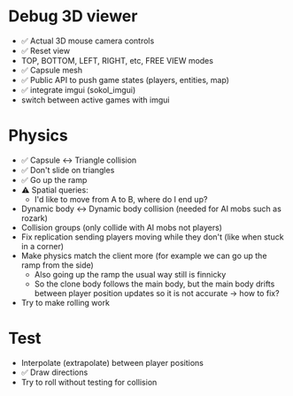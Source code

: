 # Debug 3D viewer
* ✅ Actual 3D mouse camera controls
* ✅ Reset view
* TOP, BOTTOM, LEFT, RIGHT, etc, FREE VIEW modes
* ✅ Capsule mesh
* ✅ Public API to push game states (players, entities, map)
* ✅ integrate imgui (sokol_imgui)
* switch between active games with imgui

# Physics
* ✅ Capsule <-> Triangle collision
* ✅ Don't slide on triangles
* ✅ Go up the ramp
* ⚠️ Spatial queries:
    - I'd like to move from A to B, where do I end up?
* Dynamic body <-> Dynamic body collision (needed for AI mobs such as rozark)
* Collision groups (only collide with AI mobs not players)
* Fix replication sending players moving while they don't (like when stuck in a corner)
* Make physics match the client more (for example we can go up the ramp from the side)
    - Also going up the ramp the usual way still is finnicky
    - So the clone body follows the main body, but the main body drifts between player position updates so it is not accurate -> how to fix?
* Try to make rolling work

# Test
* Interpolate (extrapolate) between player positions
* ✅ Draw directions
* Try to roll without testing for collision
